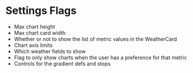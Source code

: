 # Settings Flags

- Max chart height
- Max chart card width
- Whether or not to show the list of metric values in the WeatherCard
- Chart axis limits
- Which weather fields to show
- Flag to only show charts when the user has a preference for that metric
- Controls for the gradient defs and stops
